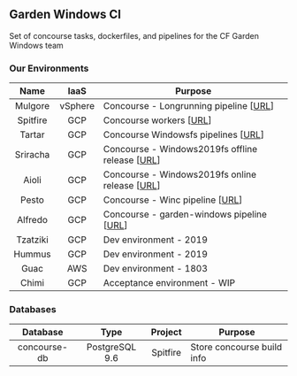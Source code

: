 ## Garden Windows CI

Set of concourse tasks, dockerfiles, and pipelines for the CF Garden Windows team

### Our Environments

|Name|IaaS|Purpose|
|:---:|:---:|---|
|Mulgore|vSphere|Concourse - Longrunning pipeline [[URL](https://github.com/cloudfoundry/garden-windows-ci/blob/master/pipelines/longrunning.yml)]|
|Spitfire|GCP|Concourse workers [[URL](https://github.com/cloudfoundry/garden-windows-ci/blob/master/bin/deploy_concourse)]|
|Tartar|GCP|Concourse Windowsfs pipelines [[URL](https://github.com/cloudfoundry/garden-windows-ci/blob/master/pipelines/windowsfs.yml)]|
|Sriracha|GCP|Concourse - Windows2019fs offline release [[URL](https://github.com/cloudfoundry/garden-windows-ci/blob/master/pipelines/windowsfs-offline.yml)]|
|Aioli|GCP|Concourse - Windows2019fs online release [[URL](https://github.com/cloudfoundry/garden-windows-ci/blob/master/pipelines/windowsfs-online.yml)]|
|Pesto|GCP|Concourse - Winc pipeline [[URL](https://github.com/cloudfoundry/garden-windows-ci/blob/master/pipelines/winc.yml)]|
|Alfredo|GCP|Concourse - garden-windows pipeline [[URL](https://github.com/cloudfoundry/garden-windows-ci/blob/master/pipelines/garden-windows.yml)]|
|Tzatziki|GCP|Dev environment - 2019|
|Hummus|GCP|Dev environment - 2019|
|Guac|AWS|Dev environment - 1803|
|Chimi|GCP|Acceptance environment - WIP|

### Databases

|Database|Type|Project|Purpose|
|:---:|:---:|:---:|---|
|concourse-db|PostgreSQL 9.6|Spitfire|Store concourse build info|
